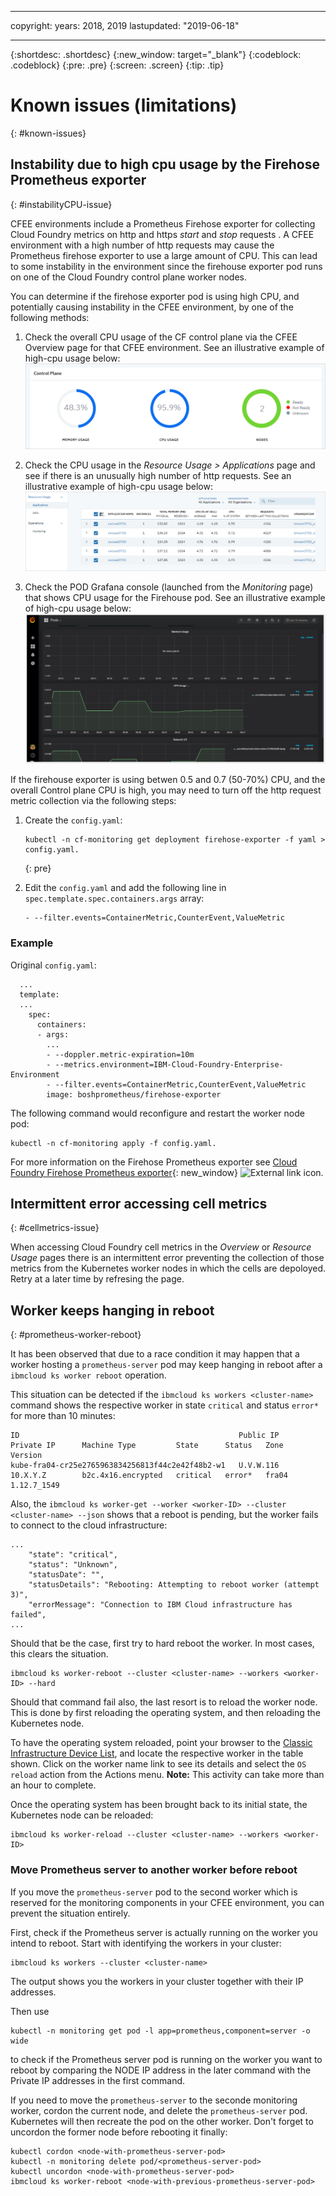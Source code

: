 ----

copyright:
  years: 2018, 2019
lastupdated: "2019-06-18"

---

{:shortdesc: .shortdesc}
{:new_window: target="_blank"}
{:codeblock: .codeblock}
{:pre: .pre}
{:screen: .screen}
{:tip: .tip}

# Known issues (limitations)
{: #known-issues}

## Instability due to high cpu usage by the Firehose Prometheus exporter
{: #instabilityCPU-issue}

CFEE environments include a Prometheus Firehose exporter for collecting Cloud Foundry metrics on http and https _start_ and _stop_ requests . A CFEE environment with a high number of http requests may cause the Prometheus firehose exporter to use a large amount of CPU. This can lead to some instability in the environment since the firehouse exporter pod runs on one of the Cloud Foundry control plane worker nodes.

You can determine if the firehose exporter pod is using high CPU, and potentially causing instability in the CFEE environment, by one of the following methods:
1.  Check the overall CPU usage of the CF control plane via the CFEE Overview page for that CFEE environment. See an illustrative example of high-cpu usage below:
![High CPU in Overview page](img/FirehoseExporterIssue_OverviewMetrics.png)

2. Check the CPU usage in the _Resource Usage > Applications_ page and see if there is an unusually high number of http requests. See an illustrative example of high-cpu usage below:
![High CPU in Reource Usage page](img/FirehoseExporterIssue_ResourceUsage.png)

3. Check the POD Grafana console (launched from the _Monitoring_ page) that shows CPU usage for the Firehouse pod. See an illustrative example of high-cpu usage below:
![High CPU in Grafana console](img/FirehoseExporterIssue_Grafana.png)

If the firehouse exporter is using betwen 0.5 and 0.7 (50-70%) CPU, and the overall Control plane CPU is high, you may need to turn off the http request metric collection via the following steps:

1. Create the `config.yaml`:

   ```
   kubectl -n cf-monitoring get deployment firehose-exporter -f yaml > config.yaml.
   ```
   {: pre}

2. Edit the `config.yaml` and add the following line in `spec.template.spec.containers.args` array:

   ```
   - --filter.events=ContainerMetric,CounterEvent,ValueMetric          
   ```

### Example

Original `config.yaml`:

```
  ...
  template:
  ...
    spec:
      containers:
      - args:
        ...
        - --doppler.metric-expiration=10m
        - --metrics.environment=IBM-Cloud-Foundry-Enterprise-Environment
        - --filter.events=ContainerMetric,CounterEvent,ValueMetric
        image: boshprometheus/firehose-exporter
```  

The following command would reconfigure and restart the worker node pod:

```
kubectl -n cf-monitoring apply -f config.yaml.

```

For more information on the Firehose Prometheus exporter see [Cloud Foundry Firehose Prometheus exporter](https://github.com/bosh-prometheus/firehose_exporter){: new_window} ![External link icon](../icons/launch-glyph.svg "External link icon").

## Intermittent error accessing cell metrics
{: #cellmetrics-issue}

When accessing Cloud Foundry cell metrics in the _Overview_ or _Resource Usage_ pages there is an intermittent error preventing the collection of those metrics from the Kubernetes worker nodes in which the cells are depoloyed.  Retry at a later time by refresing the page.

## Worker keeps hanging in reboot
{: #prometheus-worker-reboot}

It has been observed that due to a race condition it may happen that a worker
hosting a `prometheus-server` pod may keep hanging in reboot after a
`ibmcloud ks worker reboot` operation.

This situation can be detected if the `ibmcloud ks workers <cluster-name>`
command shows the respective worker in state `critical` and status `error*` for
more than 10 minutes:
```
ID                                                 Public IP         Private IP      Machine Type         State      Status   Zone    Version   
kube-fra04-cr25e2765963834256813f44c2e42f48b2-w1   U.V.W.116         10.X.Y.Z        b2c.4x16.encrypted   critical   error*   fra04   1.12.7_1549   
```
Also, the `ibmcloud ks worker-get --worker <worker-ID> --cluster <cluster-name> --json`
shows that a reboot is pending, but the worker fails to connect to the
cloud infrastructure:
```
...
    "state": "critical",
    "status": "Unknown",
    "statusDate": "",
    "statusDetails": "Rebooting: Attempting to reboot worker (attempt 3)",
    "errorMessage": "Connection to IBM Cloud infrastructure has failed",
...
```

Should that be the case, first try to hard reboot the worker. In most
cases, this clears the situation.
```
ibmcloud ks worker-reboot --cluster <cluster-name> --workers <worker-ID> --hard
```

Should that command fail also, the last resort is to reload the
worker node. This is done by first reloading the operating system, and then
reloading the Kubernetes node.

To have the operating system reloaded, point your browser to the
[Classic Infrastructure Device List](https://cloud.ibm.com/classic/devices),
and locate the respective worker in the table shown. Click on the worker name
link to see its details and select the `OS reload` action from the Actions menu.
**Note:** This activity can take more than an hour to complete.

Once the operating system has been brought back to its initial state, the
Kubernetes node can be reloaded:
```
ibmcloud ks worker-reload --cluster <cluster-name> --workers <worker-ID>
```

### Move Prometheus server to another worker before reboot

If you move the `prometheus-server` pod to the second worker which is reserved
for the monitoring components in your CFEE environment, you can prevent the
situation entirely.

First, check if the Prometheus server is actually running on the worker you
intend to reboot. Start with identifying the workers in your cluster:
```
ibmcloud ks workers --cluster <cluster-name>
```
The output shows you the workers in your cluster together with their IP addresses.

Then use
```
kubectl -n monitoring get pod -l app=prometheus,component=server -o wide
```
to check if the Prometheus server pod is running on the worker you want to
reboot by comparing the NODE IP address in the later command with the Private IP
addresses in the first command.

If you need to move the `prometheus-server` to the seconde monitoring worker,
cordon the current node, and delete the `prometheus-server` pod. Kubernetes
will then recreate the pod on the other worker. Don't forget to uncordon the
former node before rebooting it finally:
```
kubectl cordon <node-with-prometheus-server-pod>
kubectl -n monitoring delete pod/<prometheus-server-pod>
kubectl uncordon <node-with-prometheus-server-pod>
ibmcloud ks worker-reboot <node-with-previous-prometheus-server-pod>
```

